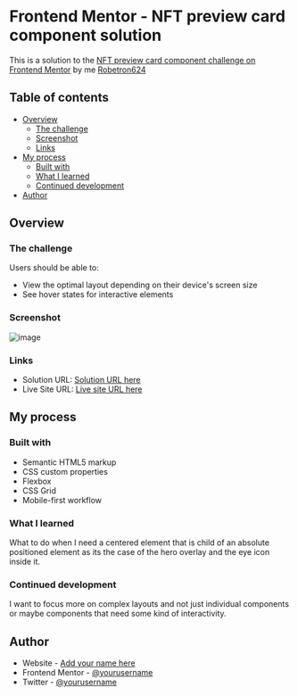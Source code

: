 # Frontend Mentor - NFT preview card component solution

This is a solution to the [NFT preview card component challenge on Frontend Mentor](https://www.frontendmentor.io/challenges/nft-preview-card-component-SbdUL_w0U) by me [Robetron624](https://github.com/Robertron624)

## Table of contents

- [Overview](#overview)
  - [The challenge](#the-challenge)
  - [Screenshot](#screenshot)
  - [Links](#links)
- [My process](#my-process)
  - [Built with](#built-with)
  - [What I learned](#what-i-learned)
  - [Continued development](#continued-development)
- [Author](#author)

## Overview

### The challenge

Users should be able to:

- View the optimal layout depending on their device's screen size
- See hover states for interactive elements

### Screenshot

![image](https://user-images.githubusercontent.com/72587880/221096070-c7120f26-d060-4f95-977e-821997152d5a.png)


### Links

- Solution URL: [Solution URL here](https://github.com/Robertron624/nft-preview-card-component-main)
- Live Site URL: [Live site URL here](https://adorable-klepon-3b064e.netlify.app/)

## My process

### Built with

- Semantic HTML5 markup
- CSS custom properties
- Flexbox
- CSS Grid
- Mobile-first workflow

### What I learned

What to do when I need a centered element that is child of an absolute positioned element as its the case of the hero overlay
and the eye icon inside it.

### Continued development

I want to focus more on complex layouts and not just individual components or maybe components that need some kind of interactivity.

## Author

- Website - [Add your name here](https://www.your-site.com)
- Frontend Mentor - [@yourusername](https://www.frontendmentor.io/profile/yourusername)
- Twitter - [@yourusername](https://www.twitter.com/yourusername)
